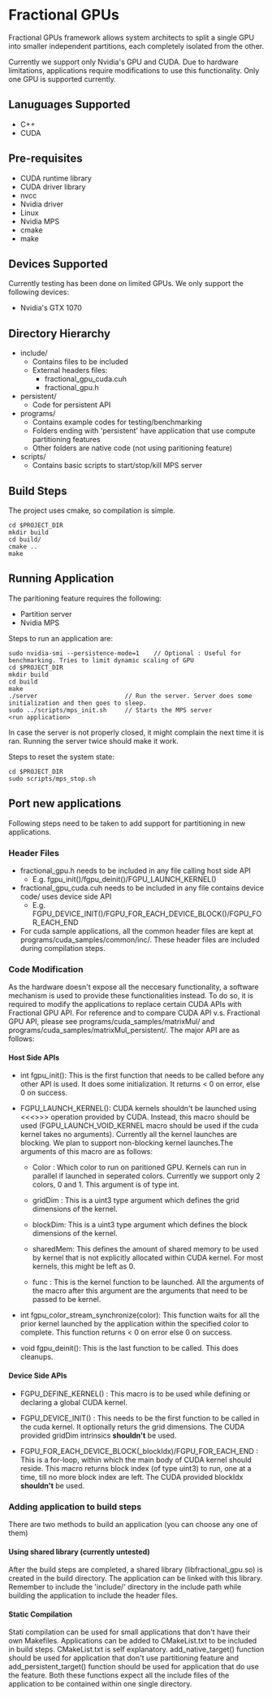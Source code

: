 # Fractional GPUs
Fractional GPUs framework allows system architects to split a single GPU into
smaller independent partitions, each completely isolated from the other. 

Currently we support only Nvidia's GPU and CUDA. Due to hardware limitations,
applications require modifications to use this functionality. Only one GPU is
supported currently.

## Lanuguages Supported
* C++
* CUDA


## Pre-requisites
* CUDA runtime library
* CUDA driver library
* nvcc
* Nvidia driver
* Linux
* Nvidia MPS
* cmake
* make

## Devices Supported
Currently testing has been done on limited GPUs. We only support the following 
devices:
* Nvidia's GTX 1070

## Directory Hierarchy
* include/
    * Contains files to be included
    * External headers files:
        * fractional_gpu_cuda.cuh
        * fractional_gpu.h
* persistent/
    * Code for persistent API
* programs/
    * Contains example codes for testing/benchmarking
    * Folders ending with 'persistent' have application that use compute partitioning features
    * Other folders are native code (not using paritioning feature)
* scripts/
    * Contains basic scripts to start/stop/kill MPS server

## Build Steps
The project uses cmake, so compilation is simple.

```
cd $PROJECT_DIR
mkdir build
cd build/
cmake ..
make
```

## Running Application
The paritioning feature requires the following:
* Partition server
* Nvidia MPS

Steps to run an application are:
```
sudo nvidia-smi --persistence-mode=1    // Optional : Useful for benchmarking. Tries to limit dynamic scaling of GPU
cd $PROJECT_DIR
mkdir build
cd build
make
./server                        // Run the server. Server does some initialization and then goes to sleep.
sudo ../scripts/mps_init.sh     // Starts the MPS server
<run application>
```

In case the server is not properly closed, it might complain the next time it is 
ran. Running the server twice should make it work.

Steps to reset the system state:
```
cd $PROJECT_DIR
sudo scripts/mps_stop.sh
```

## Port new applications
Following steps need to be taken to add support for partitioning in new
applications.

### Header Files
* fractional_gpu.h needs to be included in any file calling host side API
    * E.g. fgpu_init()/fgpu_deinit()/FGPU_LAUNCH_KERNEL()
* fractional_gpu_cuda.cuh needs to be included in any file contains device code/
uses device side API
    * E.g. FGPU_DEVICE_INIT()/FGPU_FOR_EACH_DEVICE_BLOCK()/FGPU_FOR_EACH_END
* For cuda sample applications, all the common header files are kept at 
programs/cuda_samples/common/inc/. These header files are included during
compilation steps.

### Code Modification
As the hardware doesn't expose all the neccesary functionality, a software
mechanism is used to provide these functionalities instead. To do so, it is required
to modify the applications to replace certain CUDA APIs with Fractional GPU API.
For reference and to compare CUDA API v.s. Fractional GPU API, please see 
programs/cuda_samples/matrixMul/ and programs/cuda_samples/matrixMul_persistent/.
The major API are as follows:

#### Host Side APIs
* int fgpu_init(): This is the first function that needs to be called before any other
API is used. It does some initialization. It returns < 0 on error, else 0 on success.

* FGPU_LAUNCH_KERNEL(): CUDA kernels shouldn't be launched using <<<>>> operation
provided by CUDA. Instead, this macro should be used (FGPU_LAUNCH_VOID_KERNEL macro 
should be used if the cuda kernel takes no arguments). Currently all the kernel launches 
are blocking. We plan to support non-blocking kernel launches.The arguments of this macro
are as follows:

    * Color : Which color to run on paritioned GPU. Kernels can run in parallel if 
launched in seperated colors. Currently we support only 2 colors, 0 and 1. This 
argument is of type int.

    * gridDim : This is a uint3 type argument which defines the grid dimensions of 
the kernel.

    * blockDim: This is a uint3 type argument which defines the block dimensions of
the kernel.

    * sharedMem: This defines the amount of shared memory to be used by kernel that
is not explicitly allocated within CUDA kernel. For most kernels, this might be
left as 0.

    * func : This is the kernel function to be launched. All the arguments of the
    macro after this argument are the arguments that need to be passed to be kernel.

* int fgpu_color_stream_synchronize(color): This function waits for all the prior
kernel launched by the application within the specified color to complete.
This function returns < 0 on error else 0 on success.

* void fgpu_deinit(): This is the last function to be called. This does cleanups.
#### Device Side APIs

* FGPU_DEFINE_KERNEL() : This macro is to be used while defining or declaring
a global CUDA kernel.

* FGPU_DEVICE_INIT() : This needs to be the first function to be called in the
cuda kernel. It optionally returs the grid dimensions. The CUDA provided gridDim
intrinsics __shouldn't__ be used.

* FGPU_FOR_EACH_DEVICE_BLOCK(_blockIdx)/FGPU_FOR_EACH_END : This is a for-loop,
within which the main body of CUDA kernel should reside. This macro returns block
index (of type uint3) to run, one at a time, till no more block index are left.
The CUDA provided blockIdx __shouldn't__ be used.

### Adding application to build steps
There are two methods to build an application (you can choose any one of them)

#### Using shared library (currently untested)
After the build steps are completed, a shared library (libfractional_gpu.so) is
created in the build directory. The application can be linked with this library.
Remember to include the 'include/' directory in the include path while building
the application to include the header files.

#### Static Compilation
Stati compilation can be used for small applications that don't have their own
Makefiles. Applications can be added to CMakeList.txt to be included in build steps.
CMakeList.txt is self explanatory. add_native_target() function should be used
for application that don't use partitioning feature and add_persistent_target()
function should be used for application that do use the feature. Both these
functions expect all the include files of the application to be contained within
one single directory.
